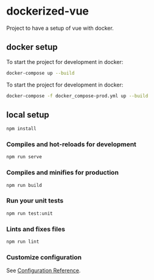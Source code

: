 # dockerized-vue

Project to have a setup of vue with docker.

## docker setup

To start the project for development in docker:

``` bash
docker-compose up --build
```

To start the project for development in docker:

``` bash
docker-compose -f docker_compose-prod.yml up --build
```

## local setup

``` bash
npm install
```

### Compiles and hot-reloads for development

``` bash
npm run serve
```

### Compiles and minifies for production

``` bash
npm run build
```

### Run your unit tests

``` bash
npm run test:unit
```

### Lints and fixes files

``` bash
npm run lint
```

### Customize configuration

See [Configuration Reference](https://cli.vuejs.org/config/).
